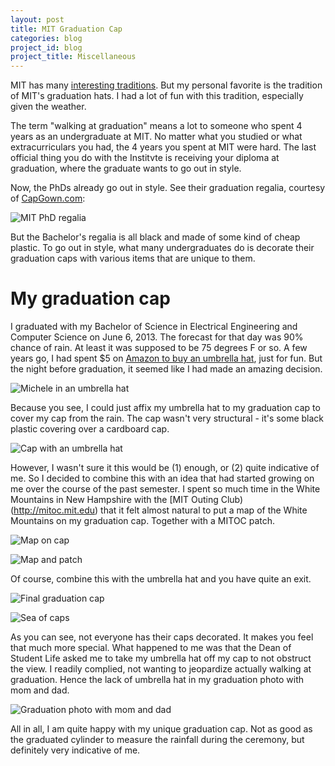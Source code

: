 ```yaml
---
layout: post
title: MIT Graduation Cap
categories: blog
project_id: blog
project_title: Miscellaneous
---
```


MIT has many [interesting traditions](http://old.mitadmissions.org/topics/life/hacks_traditions/). But my personal favorite is the tradition of MIT's graduation hats. I had a lot of fun with this tradition, especially given the weather.

<!-- more -->

The term "walking at graduation" means a lot to someone who spent 4 years as an undergraduate at MIT. No matter what you studied or what extracurriculars you had, the 4 years you spent at MIT were hard. The last official thing you do with the Institvte is receiving your diploma at graduation, where the graduate wants to go out in style. 

Now, the PhDs already go out in style. See their graduation regalia, courtesy of [CapGown.com](http://www.capgown.com/Merchant2/merchant.mvc?Screen=PROD&Product_Code=Complete_MIT&Category_Code=MIT): 

![MIT PhD regalia](/imgs/mit-phd-regalia.jpg)

But the Bachelor's regalia is all black and made of some kind of cheap plastic. To go out in style, what many undergraduates do is decorate their graduation caps with various items that are unique to them. 

# My graduation cap

I graduated with my Bachelor of Science in Electrical Engineering and Computer Science on June 6, 2013. The forecast for that day was 90% chance of rain. At least it was supposed to be 75 degrees F or so. A few years go, I had spent $5 on [Amazon to buy an umbrella hat](http://www.amazon.com/gp/product/B0006GK724/ref=oh_aui_detailpage_o00_s00?ie=UTF8&psc=1), just for fun. But the night before graduation, it seemed like I had made an amazing decision. 

![Michele in an umbrella hat](/imgs/umbrella_hat.jpg)

Because you see, I could just affix my umbrella hat to my graduation cap to cover my cap from the rain. The cap wasn't very structural - it's some black plastic covering over a cardboard cap. 

![Cap with an umbrella hat](/imgs/umbrella_hat_and_cap.jpg)

However, I wasn't sure it this would be (1) enough, or (2) quite indicative of me. So I decided to combine this with an idea that had started growing on me over the course of the past semester. I spent so much time in the White Mountains in New Hampshire with the [MIT Outing Club)(http://mitoc.mit.edu) that it felt almost natural to put a map of the White Mountains on my graduation cap. Together with a MITOC patch.

![Map on cap](/imgs/map_on_cap.jpg)

![Map and patch](/imgs/mitoc_cap.jpg)

Of course, combine this with the umbrella hat and you have quite an exit. 

![Final graduation cap](/imgs/graduation_cap.jpg)

![Sea of caps](/imgs/sea_of_caps.jpg)

As you can see, not everyone has their caps decorated. It makes you feel that much more special. What happened to me was that the Dean of Student Life asked me to take my umbrella hat off my cap to not obstruct the view. I readily complied, not wanting to jeopardize actually walking at graduation. Hence the lack of umbrella hat in my graduation photo with mom and dad.

![Graduation photo with mom and dad](/imgs/graduation_family.jpg)

All in all, I am quite happy with my unique graduation cap. Not as good as the graduated cylinder to measure the rainfall during the ceremony, but definitely very indicative of me.